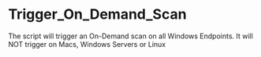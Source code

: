 # Trigger_On_Demand_Scan
The script will trigger an On-Demand scan on all Windows Endpoints. It will NOT trigger on Macs, Windows Servers or Linux
